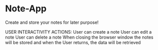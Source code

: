 # Note-App
Create and store your notes for later purpose!

USER INTERACTIVITY ACTIONS:
User can create a note
User can edit a note
User can delete a note
When closing the browser window the notes will be stored and when the User returns, the data will be retrieved

